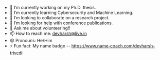 - 🔭 I’m currently working on my Ph.D. thesis.
- 🌱 I’m currently learning Cybersecurity and Machine Learning.
- 👯 I’m looking to collaborate on a research project.
- 🤔 I’m looking for help with conference publications.
- 💬 Ask me about volunteering!!
- 📫 How to reach me: devharsh@live.in
- 😄 Pronouns: He/Him
- ⚡ Fun fact: My name badge -- https://www.name-coach.com/devharsh-trivedi
<!--
**devharsh/devharsh** is a ✨ _special_ ✨ repository because its `README.md` (this file) appears on your GitHub profile.

Here are some ideas to get you started:

- 🔭 I’m currently working on ...
- 🌱 I’m currently learning ...
- 👯 I’m looking to collaborate on ...
- 🤔 I’m looking for help with ...
- 💬 Ask me about ...
- 📫 How to reach me: ...
- 😄 Pronouns: ...
- ⚡ Fun fact: ...
-->

